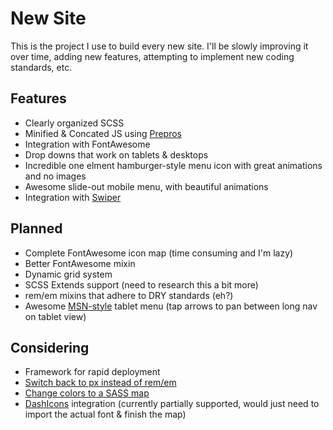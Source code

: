 New Site
========

This is the project I use to build every new site. I'll be slowly improving it over time, adding new features, attempting to implement new coding standards, etc.

Features
--------

- Clearly organized SCSS
- Minified & Concated JS using [Prepros](http://www.prepros.io/)
- Integration with FontAwesome
- Drop downs that work on tablets & desktops
- Incredible one elment hamburger-style menu icon with great animations and no images
- Awesome slide-out mobile menu, with beautiful animations
- Integration with [Swiper](https://github.com/nolimits4web/swiper/)

Planned
-------

- Complete FontAwesome icon map (time consuming and I'm lazy)
- Better FontAwesome mixin
- Dynamic grid system
- SCSS Extends support (need to research this a bit more)
- rem/em mixins that adhere to DRY standards (eh?)
- Awesome [MSN-style](http://www.msn.com/) tablet menu (tap arrows to pan between long nav on tablet view)

Considering
-----------

- Framework for rapid deployment
- [Switch back to px instead of rem/em](http://benfrain.com/just-use-pixels/)
- [Change colors to a SASS map](https://scotch.io/tutorials/aesthetic-sass-2-colors)
- [DashIcons](https://developer.wordpress.org/resource/dashicons/) integration (currently partially supported, would just need to import the actual font & finish the map)
